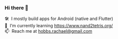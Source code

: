 ### Hi there 👋
🛠️ &nbsp;I mostly build apps for Android (native and Flutter) </br>
🌱 &nbsp;I’m currently learning https://www.nand2tetris.org/ </br>
📫 &nbsp;Reach me at hobbs.rachael@gmail.com

<!--
**rahobbs/rahobbs** is a ✨ _special_ ✨ repository because its `README.md` (this file) appears on your GitHub profile.

Here are some ideas to get you started:

- 🔭 I’m currently working on ...
- 🌱 I’m currently learning ...
- 👯 I’m looking to collaborate on ...
- 🤔 I’m looking for help with ...
- 💬 Ask me about ...
- 📫 How to reach me: ...
- 😄 Pronouns: ...
- ⚡ Fun fact: ...
-->
